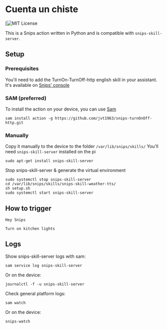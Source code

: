 # Cuenta un chiste
[![MIT License](https://github.com/jvt1963/contar-chistes/edit/master/README.md/master/LICENSE)

This is a Snips action written in Python and is compatible with `snips-skill-server`.

## Setup
### Prerequisites

You'll need to add the TurnOn-TurnOff-http english skill in your assistant. It's available on [Snips' console](https://console.snips.ai)

### SAM (preferred)
To install the action on your device, you can use [Sam](https://snips.gitbook.io/getting-started/installation)

`sam install action -g https://github.com/jvt1963/snips-turnOnOff-http.git`

### Manually

Copy it manually to the device to the folder `/var/lib/snips/skills/`
You'll need `snips-skill-server` installed on the pi

`sudo apt-get install snips-skill-server`

Stop snips-skill-server & generate the virtual environment
```
sudo systemctl stop snips-skill-server
cd /var/lib/snips/skills/snips-skill-weather-tts/
sh setup.sh
sudo systemctl start snips-skill-server
```

## How to trigger

`Hey Snips`

`Turn on kitchen lights`

## Logs
Show snips-skill-server logs with sam:

`sam service log snips-skill-server`

Or on the device:

`journalctl -f -u snips-skill-server`

Check general platform logs:

`sam watch`

Or on the device:

`snips-watch`

